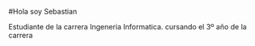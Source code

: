 #Hola soy Sebastian 

Estudiante de la carrera Ingeneria Informatica. 
cursando el 3º año de la carrera
